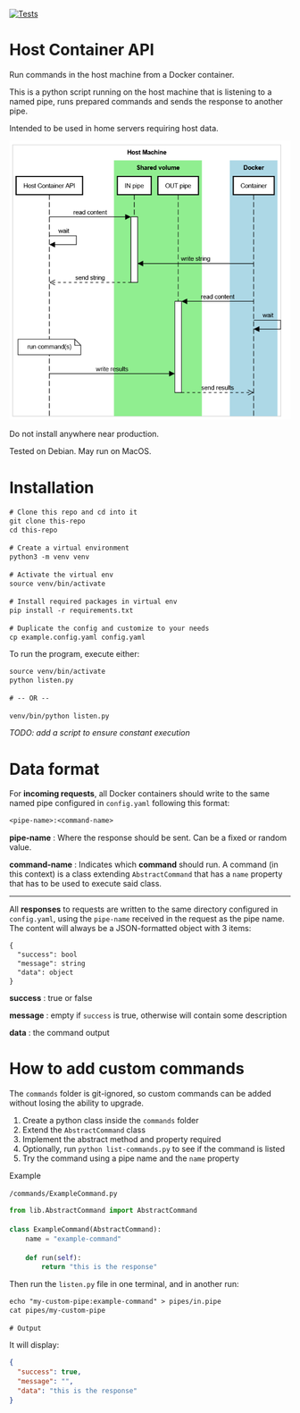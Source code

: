 [![Tests](https://github.com/eliasdorigoni/host-container-api/actions/workflows/python-app.yml/badge.svg?branch=master)](https://github.com/eliasdorigoni/host-container-api/actions/workflows/python-app.yml)

# Host Container API

Run commands in the host machine from a Docker container.

This is a python script running on the host machine that is listening to a named pipe,
runs prepared commands and sends the response to another pipe. 

Intended to be used in home servers requiring host data.

![Sequence diagram](resources/diagram.png "Sequence diagram")

Do not install anywhere near production.

Tested on Debian. May run on MacOS.

# Installation

```shell
# Clone this repo and cd into it
git clone this-repo
cd this-repo

# Create a virtual environment
python3 -m venv venv

# Activate the virtual env
source venv/bin/activate

# Install required packages in virtual env
pip install -r requirements.txt

# Duplicate the config and customize to your needs
cp example.config.yaml config.yaml
```

To run the program, execute either:
```shell
source venv/bin/activate
python listen.py

# -- OR --

venv/bin/python listen.py
```

*TODO: add a script to ensure constant execution*

# Data format

For **incoming requests**, all Docker containers should write to the same named pipe
configured in `config.yaml` following this format:

```txt
<pipe-name>:<command-name>
```

**pipe-name**
: Where the response should be sent. Can be a fixed or random value.

**command-name**
: Indicates which **command** should run. A command (in this context)
is a class extending `AbstractCommand` that has a `name`
property that has to be used to execute said class.

---

All **responses** to requests are written to the same directory configured in
`config.yaml`, using the `pipe-name` received in the request as the pipe name.
The content will always be a JSON-formatted object with 3 items:

```text
{
  "success": bool
  "message": string
  "data": object
}
```

**success**
: true or false

**message**
: empty if `success` is true, otherwise will contain some description

**data**
: the command output

# How to add custom commands
The `commands` folder is git-ignored, so custom commands can be added without
losing the ability to upgrade.

1. Create a python class inside the `commands` folder
2. Extend the `AbstractCommand` class
3. Implement the abstract method and property required
4. Optionally, run `python list-commands.py` to see if the command is listed
5. Try the command using a pipe name and the `name` property 

Example 

`/commands/ExampleCommand.py`
```python
from lib.AbstractCommand import AbstractCommand

class ExampleCommand(AbstractCommand):
    name = "example-command"

    def run(self):
        return "this is the response"
```

Then run the `listen.py` file in one terminal, and in another run: 
```shell
echo "my-custom-pipe:example-command" > pipes/in.pipe
cat pipes/my-custom-pipe

# Output

```

It will display:
```json
{
  "success": true,
  "message": "",
  "data": "this is the response"
}
```

